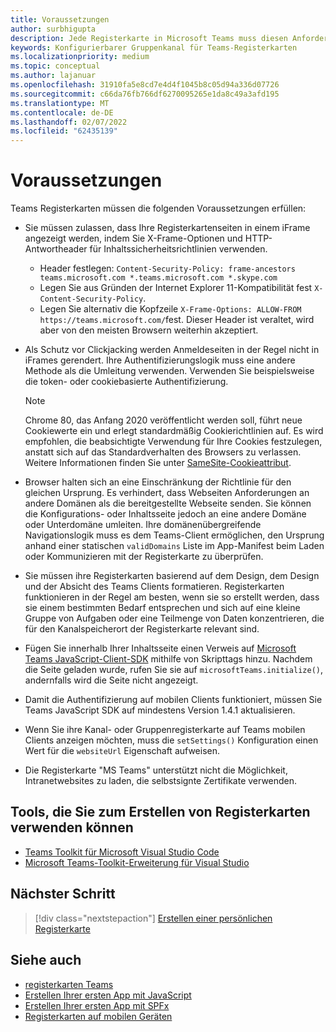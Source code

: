 ```yaml
---
title: Voraussetzungen
author: surbhigupta
description: Jede Registerkarte in Microsoft Teams muss diesen Anforderungen entsprechen.
keywords: Konfigurierbarer Gruppenkanal für Teams-Registerkarten
ms.localizationpriority: medium
ms.topic: conceptual
ms.author: lajanuar
ms.openlocfilehash: 31910fa5e8cd7e4d4f1045b8c05d94a336d07726
ms.sourcegitcommit: c66da76fb766df6270095265e1da8c49a3afd195
ms.translationtype: MT
ms.contentlocale: de-DE
ms.lasthandoff: 02/07/2022
ms.locfileid: "62435139"
---
```

# <a name="prerequisites"></a>Voraussetzungen

Teams Registerkarten müssen die folgenden Voraussetzungen erfüllen:

* Sie müssen zulassen, dass Ihre Registerkartenseiten in einem iFrame angezeigt werden, indem Sie X-Frame-Optionen und HTTP-Antwortheader für Inhaltssicherheitsrichtlinien verwenden.
  * Header festlegen: `Content-Security-Policy: frame-ancestors teams.microsoft.com *.teams.microsoft.com *.skype.com`
  * Legen Sie aus Gründen der Internet Explorer 11-Kompatibilität fest `X-Content-Security-Policy`.
  * Legen Sie alternativ die Kopfzeile `X-Frame-Options: ALLOW-FROM https://teams.microsoft.com/`fest. Dieser Header ist veraltet, wird aber von den meisten Browsern weiterhin akzeptiert.

* Als Schutz vor Clickjacking werden Anmeldeseiten in der Regel nicht in iFrames gerendert. Ihre Authentifizierungslogik muss eine andere Methode als die Umleitung verwenden. Verwenden Sie beispielsweise die token- oder cookiebasierte Authentifizierung.

    > [!NOTE]
    > Chrome 80, das Anfang 2020 veröffentlicht werden soll, führt neue Cookiewerte ein und erlegt standardmäßig Cookierichtlinien auf. Es wird empfohlen, die beabsichtigte Verwendung für Ihre Cookies festzulegen, anstatt sich auf das Standardverhalten des Browsers zu verlassen. Weitere Informationen finden Sie unter [SameSite-Cookieattribut](../../resources/samesite-cookie-update.md).

* Browser halten sich an eine Einschränkung der Richtlinie für den gleichen Ursprung. Es verhindert, dass Webseiten Anforderungen an andere Domänen als die bereitgestellte Webseite senden. Sie können die Konfigurations- oder Inhaltsseite jedoch an eine andere Domäne oder Unterdomäne umleiten. Ihre domänenübergreifende Navigationslogik muss es dem Teams-Client ermöglichen, den Ursprung anhand einer statischen `validDomains` Liste im App-Manifest beim Laden oder Kommunizieren mit der Registerkarte zu überprüfen.

* Sie müssen ihre Registerkarten basierend auf dem Design, dem Design und der Absicht des Teams Clients formatieren. Registerkarten funktionieren in der Regel am besten, wenn sie so erstellt werden, dass sie einem bestimmten Bedarf entsprechen und sich auf eine kleine Gruppe von Aufgaben oder eine Teilmenge von Daten konzentrieren, die für den Kanalspeicherort der Registerkarte relevant sind.

* Fügen Sie innerhalb Ihrer Inhaltsseite einen Verweis auf [Microsoft Teams JavaScript-Client-SDK](/javascript/api/overview/msteams-client) mithilfe von Skripttags hinzu. Nachdem die Seite geladen wurde, rufen Sie sie auf `microsoftTeams.initialize()`, andernfalls wird die Seite nicht angezeigt.

* Damit die Authentifizierung auf mobilen Clients funktioniert, müssen Sie Teams JavaScript SDK auf mindestens Version 1.4.1 aktualisieren.

* Wenn Sie ihre Kanal- oder Gruppenregisterkarte auf Teams mobilen Clients anzeigen möchten, muss die `setSettings()` Konfiguration einen Wert für die `websiteUrl` Eigenschaft aufweisen.

* Die Registerkarte "MS Teams" unterstützt nicht die Möglichkeit, Intranetwebsites zu laden, die selbstsignte Zertifikate verwenden.

## <a name="tools-you-can-use-to-build-tabs"></a>Tools, die Sie zum Erstellen von Registerkarten verwenden können
* [Teams Toolkit für Microsoft Visual Studio Code](../../toolkit/visual-studio-code-overview.md)
* [Microsoft Teams-Toolkit-Erweiterung für Visual Studio](../../toolkit/visual-studio-overview.md)

## <a name="next-step"></a>Nächster Schritt

> [!div class="nextstepaction"]
> [Erstellen einer persönlichen Registerkarte](~/tabs/how-to/create-personal-tab.md)

## <a name="see-also"></a>Siehe auch

* [registerkarten Teams](~/tabs/what-are-tabs.md)
* [Erstellen Ihrer ersten App mit JavaScript](../../get-started/first-app-react.md)
* [Erstellen Ihrer ersten App mit SPFx](../../get-started/first-app-spfx.md)
* [Registerkarten auf mobilen Geräten](~/tabs/design/tabs-mobile.md)
